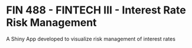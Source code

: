 # FIN 488 - FINTECH III - Interest Rate Risk Management

A Shiny App developed to visualize risk management of interest rates
